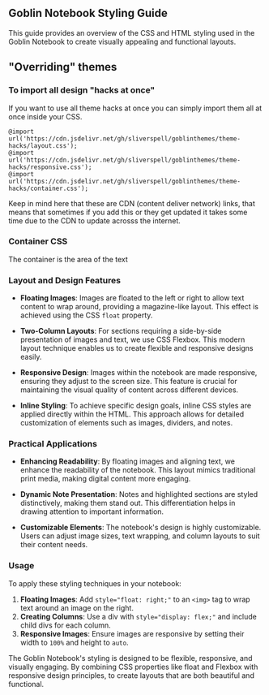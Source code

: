 
## Goblin Notebook Styling Guide

This guide provides an overview of the CSS and HTML styling used in the Goblin Notebook to create visually appealing and functional layouts.

## "Overriding" themes


### To import all design "hacks at once"

If you want to use all theme hacks at once you can simply import them all at once inside your CSS.

```
@import url('https://cdn.jsdelivr.net/gh/sliverspell/goblinthemes/theme-hacks/layout.css');
@import url('https://cdn.jsdelivr.net/gh/sliverspell/goblinthemes/theme-hacks/responsive.css');
@import url('https://cdn.jsdelivr.net/gh/sliverspell/goblinthemes/theme-hacks/container.css');

```

Keep in mind here that these are CDN (content deliver network) links, that means that sometimes if you add this or they get updated it takes some time due to the CDN to update acrosss the internet.

### Container CSS
The container is the area of the text 

### Layout and Design Features

- **Floating Images**: Images are floated to the left or right to allow text content to wrap around, providing a magazine-like layout. This effect is achieved using the CSS `float` property.

- **Two-Column Layouts**: For sections requiring a side-by-side presentation of images and text, we use CSS Flexbox. This modern layout technique enables us to create flexible and responsive designs easily.

- **Responsive Design**: Images within the notebook are made responsive, ensuring they adjust to the screen size. This feature is crucial for maintaining the visual quality of content across different devices.

- **Inline Styling**: To achieve specific design goals, inline CSS styles are applied directly within the HTML. This approach allows for detailed customization of elements such as images, dividers, and notes.

### Practical Applications

- **Enhancing Readability**: By floating images and aligning text, we enhance the readability of the notebook. This layout mimics traditional print media, making digital content more engaging.

- **Dynamic Note Presentation**: Notes and highlighted sections are styled distinctively, making them stand out. This differentiation helps in drawing attention to important information.

- **Customizable Elements**: The notebook's design is highly customizable. Users can adjust image sizes, text wrapping, and column layouts to suit their content needs.

### Usage

To apply these styling techniques in your notebook:

1. **Floating Images**: Add `style="float: right;"` to an `<img>` tag to wrap text around an image on the right.
2. **Creating Columns**: Use a div with `style="display: flex;"` and include child divs for each column.
3. **Responsive Images**: Ensure images are responsive by setting their width to `100%` and height to `auto`.



The Goblin Notebook's styling is designed to be flexible, responsive, and visually engaging. By combining CSS properties like float and Flexbox with responsive design principles, to create layouts that are both beautiful and functional.
